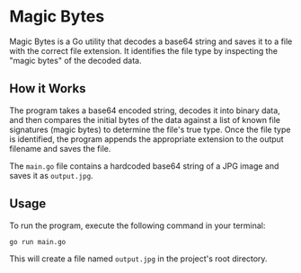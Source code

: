# Magic Bytes

Magic Bytes is a Go utility that decodes a base64 string and saves it to a file with the correct file extension. It identifies the file type by inspecting the "magic bytes" of the decoded data.

## How it Works

The program takes a base64 encoded string, decodes it into binary data, and then compares the initial bytes of the data against a list of known file signatures (magic bytes) to determine the file's true type. Once the file type is identified, the program appends the appropriate extension to the output filename and saves the file.

The `main.go` file contains a hardcoded base64 string of a JPG image and saves it as `output.jpg`.

## Usage

To run the program, execute the following command in your terminal:

```bash
go run main.go
```

This will create a file named `output.jpg` in the project's root directory.

